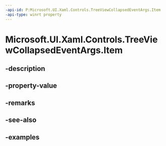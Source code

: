 ```yaml
---
-api-id: P:Microsoft.UI.Xaml.Controls.TreeViewCollapsedEventArgs.Item
-api-type: winrt property
---
```


<!-- Property syntax.
public object Item { get; }
-->

# Microsoft.UI.Xaml.Controls.TreeViewCollapsedEventArgs.Item

## -description

## -property-value

## -remarks

## -see-also

## -examples

